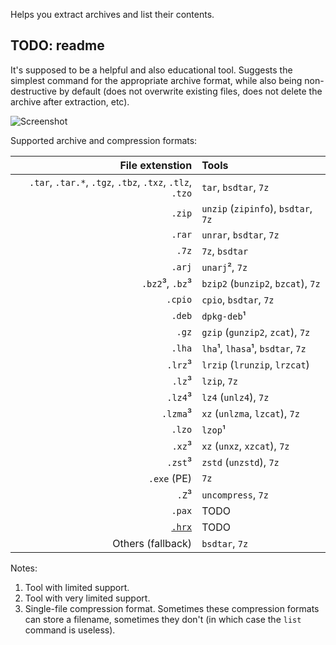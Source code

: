Helps you extract archives and list their contents.


## TODO: readme

It's supposed to be a helpful and also educational tool. Suggests the simplest command for the appropriate archive format, while also being non-destructive by default (does not overwrite existing files, does not delete the archive after extraction, etc).

![Screenshot](screenshot.png)

Supported archive and compression formats:

|                      File extenstion                     | Tools |
|                      --------------:                     | :--- |
| `.tar`, `.tar.*`, `.tgz`, `.tbz`, `.txz`, `.tlz`, `.tzo` | `tar`, `bsdtar`, `7z` |
| `.zip`                                                   | `unzip` (`zipinfo`), `bsdtar`, `7z` |
| `.rar`                                                   | `unrar`, `bsdtar`, `7z` |
| `.7z`                                                    | `7z`, `bsdtar` |
| `.arj`                                                   | `unarj`², `7z` |
| `.bz2`³, `.bz`³                                          | `bzip2` (`bunzip2`, `bzcat`), `7z`
| `.cpio`                                                  | `cpio`, `bsdtar`, `7z` |
| `.deb`                                                   | `dpkg-deb`¹ |
| `.gz`                                                    | `gzip` (`gunzip2`, `zcat`), `7z` |
| `.lha`                                                   | `lha`¹, `lhasa`¹, `bsdtar`, `7z` |
| `.lrz`³                                                  | `lrzip` (`lrunzip`, `lrzcat`) |
| `.lz`³                                                   | `lzip`, `7z` |
| `.lz4`³                                                  | `lz4` (`unlz4`), `7z` |
| `.lzma`³                                                 | `xz` (`unlzma`, `lzcat`), `7z` |
| `.lzo`                                                   | `lzop`¹ |
| `.xz`³                                                   | `xz` (`unxz`, `xzcat`), `7z` |
| `.zst`³                                                  | `zstd` (`unzstd`), `7z` |
| `.exe` (PE)                                              | `7z` |
| `.Z`³                                                    | `uncompress`, `7z` |
| `.pax`                                                   | TODO |
| [`.hrx`](https://github.com/google/hrx)                  | TODO |
| Others (fallback)                                        | `bsdtar`, `7z` |

Notes:
1. Tool with limited support.
2. Tool with very limited support.
3. Single-file compression format. Sometimes these compression formats can store a filename, sometimes they don't (in which case the `list` command is useless).

